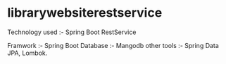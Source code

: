 # librarywebsiterestservice


Technology used :- Spring Boot RestService


Framwork :- Spring Boot
Database :- Mangodb
other tools :-  Spring Data JPA, Lombok.
